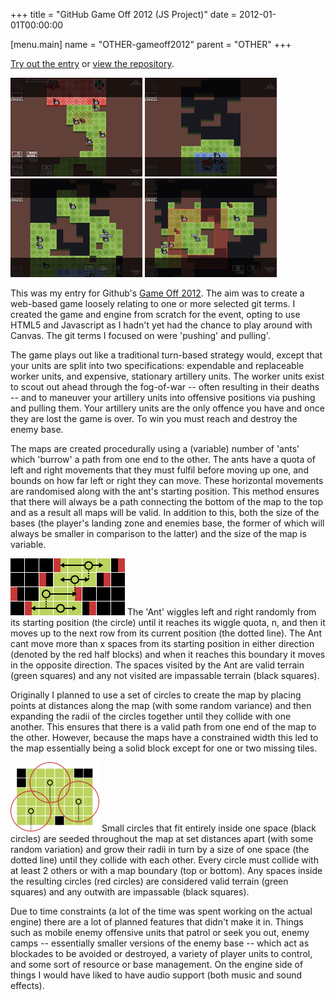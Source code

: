 +++
title = "GitHub Game Off 2012 (JS Project)"
date = 2012-01-01T00:00:00

[menu.main]
  name = "OTHER-gameoff2012"
	parent = "OTHER"
+++

<div id="main">
  <p class='blogimportant'>
    <a href='https://chikin.net/game-off-2012'>Try out the entry</a> or <a href='https://github.com/dakodun/game-off-2012'>view the repository</a>.
  </p>

  <p class='thumbbar'>
    <a href='/site/gameoff2012/ss1.png'><img class='thumb' src='/site/gameoff2012/ss1_t.png' title='game-off-2012-screen-1-thumb' width='211px' height='158px'></img></a>
    <a href='/site/gameoff2012/ss2.png'><img class='thumb' src='/site/gameoff2012/ss2_t.png' title='game-off-2012-screen-2-thumb' width='211px' height='158px'></img></a>
    <a href='/site/gameoff2012/ss3.png'><img class='thumb' src='/site/gameoff2012/ss3_t.png' title='game-off-2012-screen-3-thumb' width='211px' height='158px'></img></a>
    <a href='/site/gameoff2012/ss4.png'><img class='thumb' src='/site/gameoff2012/ss4_t.png' title='game-off-2012-screen-4-thumb' width='211px' height='158px'></img></a>
  </p>

  <p class='blogpost'>
      This was my entry for Github's <a href='https://github.com/blog/1303-github-game-off'>Game Off 2012</a>. The aim was to create a web-based game loosely relating to one or more selected git 
    terms. I created the game and engine from scratch for the event, opting to use HTML5 and Javascript as I hadn't yet had the chance to 
    play around with Canvas. The git terms I focused on were 'pushing' and pulling'.
  </p>

  <p class='blogpost'>
      The game plays out like a traditional turn-based strategy would, except that your units are split into two specifications: expendable 
    and replaceable worker units, and  expensive, stationary artillery units. The worker units exist to scout out ahead through the 
    fog-of-war -- often resulting in their deaths -- and to maneuver your artillery units into offensive positions via pushing and pulling 
    them. Your artillery units are the only offence you have and once they are lost the game is over. To win you must reach and destroy the 
    enemy base.
  </p>

  <p class='blogpost'>
      The maps are created procedurally using a (variable) number of 'ants' which 'burrow' a path from one end to the other. The ants have a 
    quota of left and right movements that they must fulfil before moving up one, and bounds on how far left or right they can move. These 
    horizontal movements are randomised along with the ant's starting position. This method ensures that there will always be a path 
    connecting the bottom of the map to the top and as a result all maps will be valid. In addition to this, both the size of the bases 
    (the player's landing zone and enemies base, the former of which will always be smaller in comparison to the latter) and the size of 
    the map is variable.
  </p>

  <p class='thumbbar'>
    <a href='/site/gameoff2012/ssmapgen1.png'><img class='thumb' src='/site/gameoff2012/ssmapgen1_t.png' title='game-off-2012-map-generation-ant-thumb' width='183px' height='91px'></img></a>
    <span class ='thumblabel'>
        The 'Ant' wiggles left and right randomly from its starting position (the circle) until it reaches its wiggle quota, n, and then it moves 
      up to the next row from its current position (the dotted line). The Ant cant move more than x spaces from its starting position in either 
      direction (denoted by the red half blocks) and when it reaches this boundary it moves in the opposite direction. The spaces visited by the Ant 
      are valid terrain (green squares) and any not visited are impassable terrain (black squares).
    </span>
  </p>

  <p class='blogpost'>
      Originally I planned to use a set of circles to create the map by placing points at distances along the map (with some random variance)
    and then expanding the radii of the circles together until they collide with one another. This ensures that there is a valid path from one end of
    the map to the other. However, because the maps have a constrained width this led to the map essentially being a solid block except for one
    or two missing tiles.
  </p>

  <p class='thumbbar'>
    <a href='/site/gameoff2012/ssmapgen2.png'><img class='thumb' src='/site/gameoff2012/ssmapgen2_t.png' title='game-off-2012-map-generation-circle-thumb' width='142px' height='111px'></img></a>
    <span class ='thumblabel'>
        Small circles that fit entirely inside one space (black circles) are seeded throughout the map at set distances apart (with some random 
      variation) and grow their radii in turn by a size of one space (the dotted line) until they collide with each other. Every circle must collide 
      with at least 2 others or with a map boundary (top or bottom). Any spaces inside the resulting circles (red circles) are considered valid 
      terrain (green squares) and any outwith are impassable (black squares).
    </span>
  </p>

  <p class='blogpost'>
      Due to time constraints (a lot of the time was spent working on the actual engine) there are a lot of planned features that didn't make 
    it in. Things such as mobile enemy offensive units that patrol or seek you out, enemy camps -- essentially smaller versions of the enemy 
    base -- which act as blockades to be avoided or destroyed, a variety of player units to control, and some sort of resource or base 
    management. On the engine side of things I would have liked to have audio support (both music and sound effects).
  </p>
</div>
